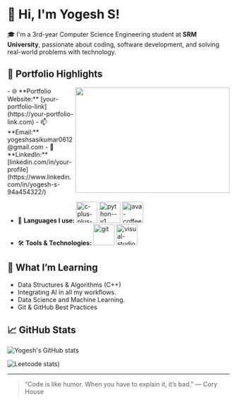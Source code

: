 # 👋 Hi, I'm Yogesh S!  
🎓 I'm a 3rd-year Computer Science Engineering student at **SRM University**, passionate about coding, software development, and solving real-world problems with technology.

## 🚀 Portfolio Highlights
<img align="right" width="350" height="240" src="https://i.pinimg.com/originals/47/f0/34/47f0342cec72b800463bf003eac1257e.gif">
- 🌐 **Portfolio Website:** [your-portfolio-link](https://your-portfolio-link.com)
- 📫 **Email:** yogeshsasikumar0612@gmail.com
- 💼**LinkedIn:** [linkedin.com/in/your-profile](https://www.linkedin.com/in/yogesh-s-94a454322/)
  
- 🐍 **Languages I use:** <img width="48" height="48" src="https://img.icons8.com/color/48/c-plus-plus-logo.png" alt="c-plus-plus-logo"/> <img width="48" height="48" src="https://img.icons8.com/color/48/python--v1.png" alt="python--v1"/> <img width="48" height="48" src="https://img.icons8.com/color/48/java-coffee-cup-logo--v1.png" alt="java-coffee-cup-logo--v1"/>
- 🛠️ **Tools & Technologies:** <img width="48" height="48" src="https://img.icons8.com/color/48/git.png" alt="git"/> <img width="48" height="48" src="https://img.icons8.com/fluency/48/visual-studio.png" alt="visual-studio"/>

## 🧠 What I’m Learning

- Data Structures & Algorithms (C++)
- Integrating AI in all my workflows.
- Data Science and Machine Learning.
- Git & GitHub Best Practices

## 📈 GitHub Stats

![Yogesh's GitHub stats](https://github-readme-stats.vercel.app/api?username=YogeshSasikumar&show_icons=true&theme=tokyonight)

![Leetcode stats](https://leetcard.jacoblin.cool/Yogeshsasikumar?theme=dark&font=Krub))



---

> “Code is like humor. When you have to explain it, it’s bad.” — Cory House
